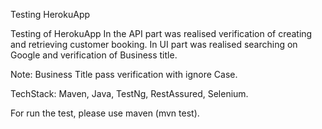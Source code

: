 Testing HerokuApp

Testing of HerokuApp In the API part was realised verification of creating and retrieving customer booking. 
In UI part was realised searching on Google and verification of Business title.

Note: Business Title pass verification with ignore Case.

TechStack: Maven, Java, TestNg, RestAssured, Selenium.

For run the test, please use maven (mvn test).
